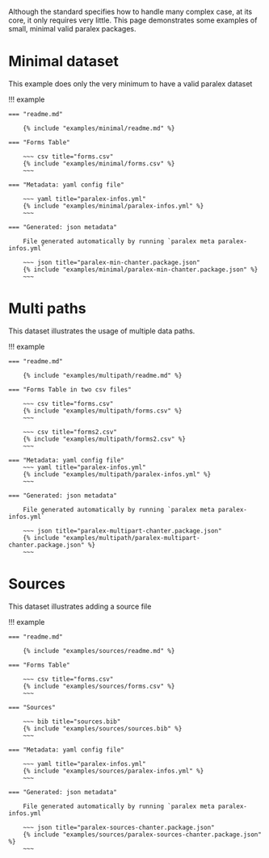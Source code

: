 Although the standard specifies how to handle many complex case, at its core, it only requires very little.
This page demonstrates some examples of small, minimal valid paralex packages.

# Minimal dataset

This example does only the very minimum to have a valid paralex dataset

!!! example

    === "readme.md"
        
        {% include "examples/minimal/readme.md" %}

    === "Forms Table"
        
        ~~~ csv title="forms.csv"
        {% include "examples/minimal/forms.csv" %}
        ~~~

    === "Metadata: yaml config file"

        ~~~ yaml title="paralex-infos.yml"
        {% include "examples/minimal/paralex-infos.yml" %}
        ~~~

    === "Generated: json metadata"

        File generated automatically by running `paralex meta paralex-infos.yml`

        ~~~ json title="paralex-min-chanter.package.json"
        {% include "examples/minimal/paralex-min-chanter.package.json" %}
        ~~~

# Multi paths

This dataset illustrates the usage of multiple data paths.

!!! example

    === "readme.md"
        
        {% include "examples/multipath/readme.md" %}

    === "Forms Table in two csv files"
        
        ~~~ csv title="forms.csv"
        {% include "examples/multipath/forms.csv" %}
        ~~~

        ~~~ csv title="forms2.csv"
        {% include "examples/multipath/forms2.csv" %}
        ~~~

    === "Metadata: yaml config file"
        ~~~ yaml title="paralex-infos.yml"
        {% include "examples/multipath/paralex-infos.yml" %}
        ~~~

    === "Generated: json metadata"

        File generated automatically by running `paralex meta paralex-infos.yml`

        ~~~ json title="paralex-multipart-chanter.package.json"
        {% include "examples/multipath/paralex-multipart-chanter.package.json" %}
        ~~~

# Sources

This dataset illustrates adding a source file

!!! example

    === "readme.md"
        
        {% include "examples/sources/readme.md" %}

    === "Forms Table"
        
        ~~~ csv title="forms.csv"
        {% include "examples/sources/forms.csv" %}
        ~~~

    === "Sources"
        
        ~~~ bib title="sources.bib"
        {% include "examples/sources/sources.bib" %}
        ~~~

    === "Metadata: yaml config file"

        ~~~ yaml title="paralex-infos.yml"
        {% include "examples/sources/paralex-infos.yml" %}
        ~~~

    === "Generated: json metadata"

        File generated automatically by running `paralex meta paralex-infos.yml`

        ~~~ json title="paralex-sources-chanter.package.json"
        {% include "examples/sources/paralex-sources-chanter.package.json" %}
        ~~~
